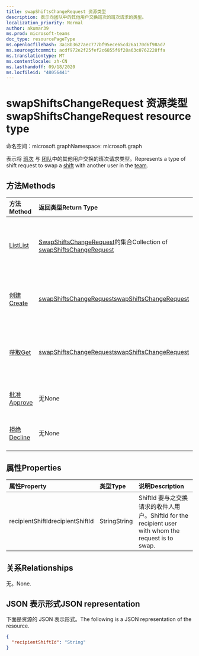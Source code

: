 ```yaml
---
title: swapShiftsChangeRequest 资源类型
description: 表示向团队中的其他用户交换班次的班次请求的类型。
localization_priority: Normal
author: akumar39
ms.prod: microsoft-teams
doc_type: resourcePageType
ms.openlocfilehash: 3a18b3627aec777bf95ece65cd26a170d6f98ad7
ms.sourcegitcommit: acdf972e2f25fef2c6855f6f28a63c0762228ffa
ms.translationtype: MT
ms.contentlocale: zh-CN
ms.lasthandoff: 09/18/2020
ms.locfileid: "48056441"
---
```

# <a name="swapshiftschangerequest-resource-type"></a><span data-ttu-id="984d1-103">swapShiftsChangeRequest 资源类型</span><span class="sxs-lookup"><span data-stu-id="984d1-103">swapShiftsChangeRequest resource type</span></span>

<span data-ttu-id="984d1-104">命名空间：microsoft.graph</span><span class="sxs-lookup"><span data-stu-id="984d1-104">Namespace: microsoft.graph</span></span>

<span data-ttu-id="984d1-105">表示将 [班次](../resources/shift.md) 与 [团队](../resources/team.md)中的其他用户交换的班次请求类型。</span><span class="sxs-lookup"><span data-stu-id="984d1-105">Represents a type of shift request to swap a [shift](../resources/shift.md) with another user in the [team](../resources/team.md).</span></span>

## <a name="methods"></a><span data-ttu-id="984d1-106">方法</span><span class="sxs-lookup"><span data-stu-id="984d1-106">Methods</span></span>

| <span data-ttu-id="984d1-107">方法</span><span class="sxs-lookup"><span data-stu-id="984d1-107">Method</span></span>       | <span data-ttu-id="984d1-108">返回类型</span><span class="sxs-lookup"><span data-stu-id="984d1-108">Return Type</span></span> | <span data-ttu-id="984d1-109">Description</span><span class="sxs-lookup"><span data-stu-id="984d1-109">Description</span></span> |
|:-------------|:------------|:------------|
| [<span data-ttu-id="984d1-110">List</span><span class="sxs-lookup"><span data-stu-id="984d1-110">List</span></span>](../api/swapshiftschangerequest-list.md) | <span data-ttu-id="984d1-111">[SwapShiftsChangeRequest](swapshiftschangerequest.md)的集合</span><span class="sxs-lookup"><span data-stu-id="984d1-111">Collection of [swapShiftsChangeRequest](swapshiftschangerequest.md)</span></span> | <span data-ttu-id="984d1-112">列出团队中的 **swapShiftsChangeRequest** 对象的属性和关系。</span><span class="sxs-lookup"><span data-stu-id="984d1-112">List the properties and relationships of **swapShiftsChangeRequest** objects in a team.</span></span> |
| [<span data-ttu-id="984d1-113">创建</span><span class="sxs-lookup"><span data-stu-id="984d1-113">Create</span></span>](../api/swapshiftschangerequest-post.md) | [<span data-ttu-id="984d1-114">swapShiftsChangeRequest</span><span class="sxs-lookup"><span data-stu-id="984d1-114">swapShiftsChangeRequest</span></span>](swapshiftschangerequest.md) | <span data-ttu-id="984d1-115">创建 **swapShiftsChangeRequest** 对象的实例。</span><span class="sxs-lookup"><span data-stu-id="984d1-115">Create an instance of a **swapShiftsChangeRequest** object.</span></span> |
| [<span data-ttu-id="984d1-116">获取</span><span class="sxs-lookup"><span data-stu-id="984d1-116">Get</span></span>](../api/swapshiftschangerequest-get.md) | [<span data-ttu-id="984d1-117">swapShiftsChangeRequest</span><span class="sxs-lookup"><span data-stu-id="984d1-117">swapShiftsChangeRequest</span></span>](swapshiftschangerequest.md) | <span data-ttu-id="984d1-118">读取 **swapShiftsChangeRequest** 对象的属性和关系。</span><span class="sxs-lookup"><span data-stu-id="984d1-118">Read the properties and relationships of a **swapShiftsChangeRequest** object.</span></span> |
|[<span data-ttu-id="984d1-119">批准</span><span class="sxs-lookup"><span data-stu-id="984d1-119">Approve</span></span>](../api/swapshiftschangerequest-approve.md)|<span data-ttu-id="984d1-120">无</span><span class="sxs-lookup"><span data-stu-id="984d1-120">None</span></span>|<span data-ttu-id="984d1-121">批准 **swapShiftsChangeRequest**。</span><span class="sxs-lookup"><span data-stu-id="984d1-121">Approve a **swapShiftsChangeRequest**.</span></span> |
|[<span data-ttu-id="984d1-122">拒绝</span><span class="sxs-lookup"><span data-stu-id="984d1-122">Decline</span></span>](../api/swapshiftschangerequest-decline.md)|<span data-ttu-id="984d1-123">无</span><span class="sxs-lookup"><span data-stu-id="984d1-123">None</span></span>|<span data-ttu-id="984d1-124">拒绝 **swapShiftsChangeRequest**。</span><span class="sxs-lookup"><span data-stu-id="984d1-124">Decline a **swapShiftsChangeRequest**.</span></span>|

## <a name="properties"></a><span data-ttu-id="984d1-125">属性</span><span class="sxs-lookup"><span data-stu-id="984d1-125">Properties</span></span>

| <span data-ttu-id="984d1-126">属性</span><span class="sxs-lookup"><span data-stu-id="984d1-126">Property</span></span>     | <span data-ttu-id="984d1-127">类型</span><span class="sxs-lookup"><span data-stu-id="984d1-127">Type</span></span>        | <span data-ttu-id="984d1-128">说明</span><span class="sxs-lookup"><span data-stu-id="984d1-128">Description</span></span> |
|:-------------|:------------|:------------|
|<span data-ttu-id="984d1-129">recipientShiftId</span><span class="sxs-lookup"><span data-stu-id="984d1-129">recipientShiftId</span></span>|<span data-ttu-id="984d1-130">String</span><span class="sxs-lookup"><span data-stu-id="984d1-130">String</span></span>|<span data-ttu-id="984d1-131">ShiftId 要与之交换请求的收件人用户。</span><span class="sxs-lookup"><span data-stu-id="984d1-131">ShiftId for the recipient user with whom the request is to swap.</span></span>|

## <a name="relationships"></a><span data-ttu-id="984d1-132">关系</span><span class="sxs-lookup"><span data-stu-id="984d1-132">Relationships</span></span>

<span data-ttu-id="984d1-133">无。</span><span class="sxs-lookup"><span data-stu-id="984d1-133">None.</span></span>

## <a name="json-representation"></a><span data-ttu-id="984d1-134">JSON 表示形式</span><span class="sxs-lookup"><span data-stu-id="984d1-134">JSON representation</span></span>

<span data-ttu-id="984d1-135">下面是资源的 JSON 表示形式。</span><span class="sxs-lookup"><span data-stu-id="984d1-135">The following is a JSON representation of the resource.</span></span>

<!-- {
  "blockType": "resource",
  "optionalProperties": [

  ],
  "@odata.type": "microsoft.graph.swapShiftsChangeRequest",
  "baseType": ""
}-->

```json
{
  "recipientShiftId": "String"
}
```

<!-- uuid: 16cd6b66-4b1a-43a1-adaf-3a886856ed98
2019-02-04 14:57:30 UTC -->
<!-- {
  "type": "#page.annotation",
  "description": "swapShiftsChangeRequest resource",
  "keywords": "",
  "section": "documentation",
  "tocPath": ""
}-->

